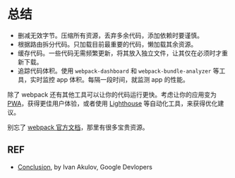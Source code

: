 # 总结

- 删减无效字节。压缩所有资源，丢弃多余代码，添加依赖时要谨慎。
- 根据路由拆分代码。只加载目前最重要的代码，懒加载其余资源。
- 缓存代码。一些代码无需频繁更新，将其放入独立文件，让其仅在必须时才重新下载。
- 追踪代码体积。使用 `webpack-dashboard` 和 `webpack-bundle-analyzer` 等工具，实时监控 app 体积。每隔一段时间，就监测 app 的性能。

除了 webpack 还有其他工具可以让你的代码运行更快。考虑让你的应用变为 [PWA][pwa]，获得更佳用户体验，或者使用 [Lighthouse][lighthouse] 等自动化工具，来获得优化建议。

别忘了 [webpack 官方文档][guides]，那里有很多宝贵资源。

## REF

- [Conclusion][google], by Ivan Akulov, Google Devlopers

[google]: https://developers.google.com/web/fundamentals/performance/webpack/conclusion
[pwa]: https://developers.google.com/web/progressive-web-apps/
[lighthouse]: https://developers.google.com/web/tools/lighthouse/
[guides]: https://webpack.js.org/guides/